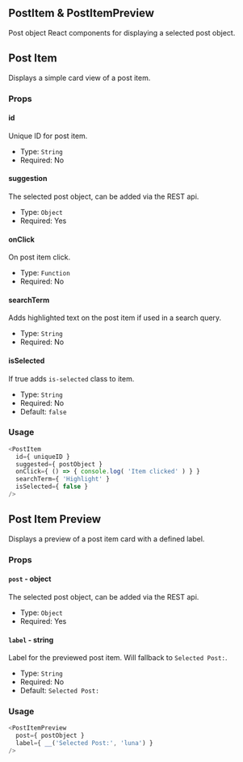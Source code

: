 ## PostItem & PostItemPreview
Post object React components for displaying a selected post object.

## Post Item
Displays a simple card view of a post item.

### Props

#### id
Unique ID for post item.

- Type: `String`
- Required: No

#### suggestion
The selected post object, can be added via the REST api.

- Type: `Object`
- Required: Yes

#### onClick
On post item click.

- Type: `Function`
- Required: No

#### searchTerm
Adds highlighted text on the post item if used in a search query.

- Type: `String`
- Required: No

#### isSelected
If true adds `is-selected` class to item.

- Type: `String`
- Required: No
- Default: `false`

### Usage
```javascript
<PostItem
  id={ uniqueID }
  suggested={ postObject }
  onClick={ () => { console.log( 'Item clicked' ) } }
  searchTerm={ 'Highlight' }
  isSelected={ false }
/>
```

## Post Item Preview
Displays a preview of a post item card with a defined label.

### Props

#### `post` - object
The selected post object, can be added via the REST api.

- Type: `Object`
- Required: Yes

#### `label` - string
Label for the previewed post item. Will fallback to `Selected Post:`.

- Type: `String`
- Required: No
- Default: `Selected Post:`


### Usage
```javascript
<PostItemPreview
  post={ postObject }
  label={ __('Selected Post:', 'luna') }
/>
```